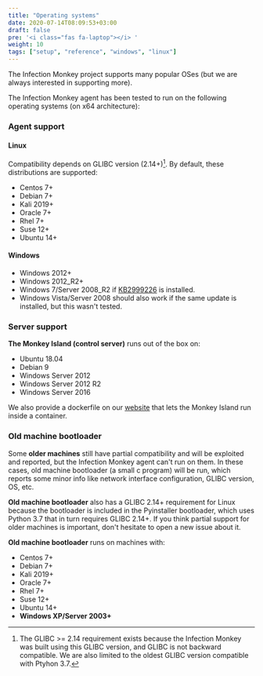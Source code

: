 ```yaml
---
title: "Operating systems"
date: 2020-07-14T08:09:53+03:00
draft: false
pre: '<i class="fas fa-laptop"></i> '
weight: 10
tags: ["setup", "reference", "windows", "linux"] 
---
```


The Infection Monkey project supports many popular OSes (but we are always interested in supporting more).

The Infection Monkey agent has been tested to run on the following operating systems (on x64 architecture):

### Agent support

#### Linux

Compatibility depends on GLIBC version (2.14+)[^1]. By default, these distributions are supported:

- Centos 7+
- Debian 7+
- Kali 2019+
- Oracle 7+
- Rhel 7+
- Suse 12+
- Ubuntu 14+

#### Windows

- Windows 2012+
- Windows 2012_R2+
- Windows 7/Server 2008_R2 if [KB2999226](https://support.microsoft.com/en-us/help/2999226/update-for-universal-c-runtime-in-windows) is installed.
- Windows Vista/Server 2008 should also work if the same update is installed, but this wasn't tested.

### Server support

**The Monkey Island (control server)** runs out of the box on:

- Ubuntu 18.04
- Debian 9
- Windows Server 2012
- Windows Server 2012 R2
- Windows Server 2016

We also provide a dockerfile on our [website](http://infectionmonkey.com/) that lets the Monkey Island run inside a container.

### Old machine bootloader

Some **older machines** still have partial compatibility and will be exploited and reported, but the Infection Monkey agent can't run on them. In these cases, old machine bootloader (a small c program) will be run, which reports some minor info like network interface configuration, GLIBC version, OS, etc.

**Old machine bootloader** also has a GLIBC 2.14+ requirement for Linux because the bootloader is included in the Pyinstaller bootloader, which uses Python 3.7 that in turn requires GLIBC 2.14+. If you think partial support for older machines is important, don't hesitate to open a new issue about it.

**Old machine bootloader** runs on machines with:

- Centos 7+
- Debian 7+
- Kali 2019+
- Oracle 7+
- Rhel 7+
- Suse 12+
- Ubuntu 14+
- **Windows XP/Server 2003+**

[^1]: The GLIBC >= 2.14 requirement exists because the Infection Monkey was built using this GLIBC version, and GLIBC is not backward compatible. We are also limited to the oldest GLIBC version compatible with Ptyhon 3.7.

